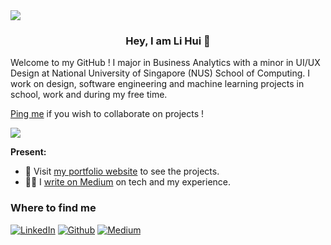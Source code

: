 <img src="https://capsule-render.vercel.app/api?type=rect&color=0:d2e8fb,100:fee2d6&height=100&section=header" />

<h3 align="center">Hey, I am Li Hui 👋</h3>
Welcome to my GitHub !
I major in Business Analytics with a minor in UI/UX Design at National University of Singapore (NUS) School of Computing. I work on design, software engineering and machine learning projects in school, work and during my free time.  

[Ping me](https://t.me/lihuicham) if you wish to collaborate on projects !  

![](https://komarev.com/ghpvc/?username=lihuicham&style=flat-square)

<b>Present: </b>
* 🔗 Visit [my portfolio website](https://www.lihuicham.com/) to see the projects. 
* ✍🏼 I [write on Medium](https://medium.com/@lihuicham) on tech and my experience. 

<h3>Where to find me</h3>
<p>
    <a href="https://www.linkedin.com/in/lihuicham" target="_blank"><img alt="LinkedIn" src="https://img.shields.io/badge/linkedin-%230077B5.svg?&style=for-the-badge&logo=linkedin&logoColor=white"></a>
    <a href="https://github.com/lihuicham" target="_blank"><img alt="Github" src="https://img.shields.io/badge/GitHub-%2312100E.svg?&style=for-the-badge&logo=Github&logoColor=white"></a> 
    <a href="https://medium.com/@lihuicham" target="_blank"><img alt="Medium" src="https://img.shields.io/badge/medium-%2312100E.svg?&style=for-the-badge&logo=medium&logoColor=white"></a>
</p>
